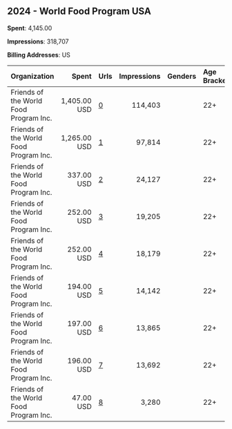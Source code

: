 ## 2024 - World Food Program USA 
**Spent**: 4,145.00

**Impressions**: 318,707

**Billing Addresses**: US

|Organization|Spent|Urls|Impressions|Genders|Age Brackets|Country Codes|
|:---|---:|:---|---:|:---|:---|:---|
|Friends of the World Food Program  Inc.|1,405.00 USD|[0](https://www.snap.com/political-ads/asset/b903a942910493c52050c917ea4d4caba563e154582b2636d16629b0a55a6878?mediaType=mp4)|114,403||22+|united states|
|Friends of the World Food Program  Inc.|1,265.00 USD|[1](https://www.snap.com/political-ads/asset/ae71bcff677b3c50d0641397c78e6df76851df047bdfb3fd86ea10c137188400?mediaType=jpg)|97,814||22+|united states|
|Friends of the World Food Program  Inc.|337.00 USD|[2](https://www.snap.com/political-ads/asset/ae71bcff677b3c50d0641397c78e6df76851df047bdfb3fd86ea10c137188400?mediaType=jpg)|24,127||22+|united states|
|Friends of the World Food Program  Inc.|252.00 USD|[3](https://www.snap.com/political-ads/asset/ae71bcff677b3c50d0641397c78e6df76851df047bdfb3fd86ea10c137188400?mediaType=jpg)|19,205||22+|united states|
|Friends of the World Food Program  Inc.|252.00 USD|[4](https://www.snap.com/political-ads/asset/ae71bcff677b3c50d0641397c78e6df76851df047bdfb3fd86ea10c137188400?mediaType=jpg)|18,179||22+|united states|
|Friends of the World Food Program  Inc.|194.00 USD|[5](https://www.snap.com/political-ads/asset/e9f4066919147ebad52a8d64b82ea3fc0991023479ff41e4f7427f586b784977?mediaType=mp4)|14,142||22+|united states|
|Friends of the World Food Program  Inc.|197.00 USD|[6](https://www.snap.com/political-ads/asset/e9f4066919147ebad52a8d64b82ea3fc0991023479ff41e4f7427f586b784977?mediaType=mp4)|13,865||22+|united states|
|Friends of the World Food Program  Inc.|196.00 USD|[7](https://www.snap.com/political-ads/asset/e9f4066919147ebad52a8d64b82ea3fc0991023479ff41e4f7427f586b784977?mediaType=mp4)|13,692||22+|united states|
|Friends of the World Food Program  Inc.|47.00 USD|[8](https://www.snap.com/political-ads/asset/b903a942910493c52050c917ea4d4caba563e154582b2636d16629b0a55a6878?mediaType=mp4)|3,280||22+|united states|
